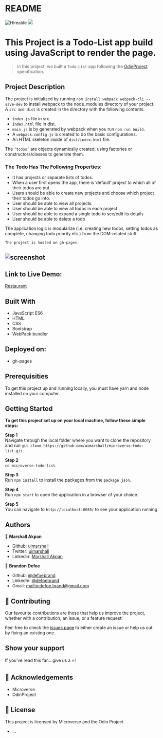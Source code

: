 # README

![Hireable](https://img.shields.io/badge/Hireable-yes-success) ![](https://img.shields.io/badge/-Microverse%20projects-blueviolet)

# This Project is a Todo-List app build using JavaScript to render the page.


> In this project, we built a `Todo-List` app following the [OdinProject](https://www.theodinproject.com/courses/javascript/lessons/todo-list) specification.<br>


## Project Description

The project is initialized by running `npm install webpack webpack-cli --save-dev` to install webpack to the node_modules directory of your project.
A `src and dist` is created in the directory with the following contents:
- `index.js` file in src.
- `index.html` file in dist. 
- `main.js` is by generated by webpack when you run `npm run build`.
- A `webpack.config.js` is created to do the basic configurations.
- An HTML skeleton inside of `dist/index.html` file.


The `‘todos’` are objects dynamically created, using factories or constructors/classes to generate them.

### The Todo Has The Following Properties:

- It has projects or separate lists of todos. 
- When a user first opens the app, there is ‘default’ project to which all of their todos are put.  
- Users should be able to create new projects and choose which project their todos go into.
- User should be able to view all projects.
- User should be able to view all todos in each project .
- User should be able to expand a single todo to see/edit its details
- User should be able to delete a todo

The application logic is modularize (i.e. creating new todos, setting todos as complete, changing todo priority etc.) from the DOM-related stuff.



`The project is hosted on gh-pages.`


## ![screenshot](src/assets/BeckNCall.png)



## Link to Live Demo:

[Restaurant](https://uimarshall.github.io/microverse-restaurant-project/)

## Built With

- JavaScript ES6
- HTML
- CSS
- Bootstrap
- WebPack bundler


## Deployed on:

- gh-pages

## Prerequisities

To get this project up and running locally, you must have  yarn and node installed on your computer.

## Getting Started

**To get this project set up on your local machine, follow these simple steps:**

**Step 1**<br>
Navigate through the local folder where you want to clone the repository and run
`git clone https://github.com/uimarshall/microverse-todo-list.git`.<br>

**Step 2**<br>
`cd microverse-todo-list`.<br>

**Step 3**<br>
Run `npm install` to install the packages from the `package.json`.<br>

**Step 4**<br>
Run `npm start` to open the application in a browser of your choice.<br>

**Step 5**<br>
You can navigate to `http://localhost:8080/` to see your application running<br>

## Authors

👤 **Marshall Akpan**

- Github: [uimarshall](https://github.com/uimarshall)
- Twitter: [uimarshall](https://twitter.com/uimarshall)
- Linkedin: [Marshall Akpan](https://www.linkedin.com/in/marshall-akpan-19745526/)


👤 **Brandon Defoe**

-   Github: [@defoebrand](https://github.com/defoebrand)
-   LinkedIn: [@defoebrand](https://www.linkedin.com/in/defoebrand/)
-   Gmail: <mailto:defoe.brand@gmail.com>


## 🤝 Contributing

Our favourite contributions are those that help us improve the project, whether with a contribution, an issue, or a feature request!

Feel free to check the [issues page](https://github.com/uimarshall/microverse-todo-list/issues) to either create an issue or help us out by fixing an existing one.

## Show your support

If you've read this far....give us a ⭐️!

## :clap: Acknowledgements

- Microverse
- OdinProject



## 📝 License

This project is licensed by Microverse and the Odin Project

- ...

